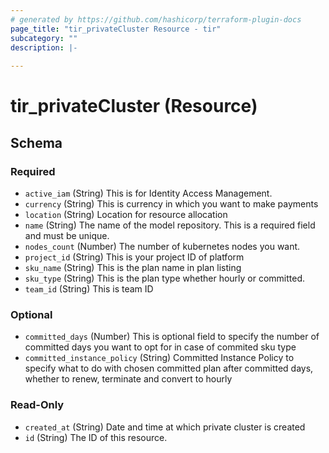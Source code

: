 ```yaml
---
# generated by https://github.com/hashicorp/terraform-plugin-docs
page_title: "tir_privateCluster Resource - tir"
subcategory: ""
description: |-
  
---
```


# tir_privateCluster (Resource)





<!-- schema generated by tfplugindocs -->
## Schema

### Required

- `active_iam` (String) This is for Identity Access Management.
- `currency` (String) This is currency in which you want to make payments
- `location` (String) Location for resource allocation
- `name` (String) The name of the model repository. This is a required field and must be unique.
- `nodes_count` (Number) The number of kubernetes nodes you want.
- `project_id` (String) This is your project ID of platform
- `sku_name` (String) This is the plan name in plan listing
- `sku_type` (String) This is the plan type whether hourly or committed.
- `team_id` (String) This is team ID

### Optional

- `committed_days` (Number) This is optional field to specify the number of committed days you want to opt for in case of commited sku type
- `committed_instance_policy` (String) Committed Instance Policy to specify what to do with chosen committed plan after committed days, whether to renew, terminate and convert to hourly

### Read-Only

- `created_at` (String) Date and time at which private cluster is created
- `id` (String) The ID of this resource.
